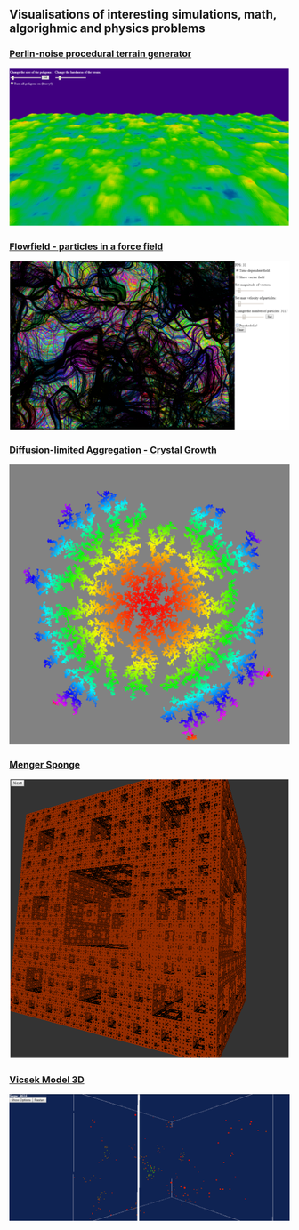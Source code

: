 ## Visualisations of interesting simulations, math, algorighmic and physics problems

### [Perlin-noise procedural terrain generator](https://codepen.io/tihawk/full/jaopEQ/)

![Terrain Generator Screenshot][screenshot_terrain]

[screenshot_terrain]: https://raw.githubusercontent.com/tihawk/browser-visualisations/master/public/terrain-perlin/screenshot.png "Terrain Generator Screenshot"

### [Flowfield - particles in a force field](https://codepen.io/tihawk/full/aVrXXo/)

![Flowfield Screenshot][screenshot_flowfield]

[screenshot_flowfield]: https://raw.githubusercontent.com/tihawk/browser-visualisations/master/public/flowfield/screenshot.png "Flowfield Screenshot"

### [Diffusion-limited Aggregation - Crystal Growth](https://codepen.io/tihawk/full/EbqQvp/)

![DLA Screenshot][screenshot_dla]

[screenshot_dla]: https://raw.githubusercontent.com/tihawk/browser-visualisations/master/public/dla/screenshot.png "DLA Screenshot"

### [Menger Sponge](https://codepen.io/tihawk/full/bYyQBx/)

![Menger Sponge Screenshot][screenshot_menger]

[screenshot_menger]: https://raw.githubusercontent.com/tihawk/browser-visualisations/master/public/menger-sponge/screenshot.png "Menger Sponge Screenshot"

### [Vicsek Model 3D](https://codepen.io/tihawk/full/vPXebG/)

![Vicsek Model Screenshot][screenshot_vicsek]

[screenshot_vicsek]: https://raw.githubusercontent.com/tihawk/browser-visualisations/master/public/vicsek/screenshot.png "Vicsek Model Screenshot"
